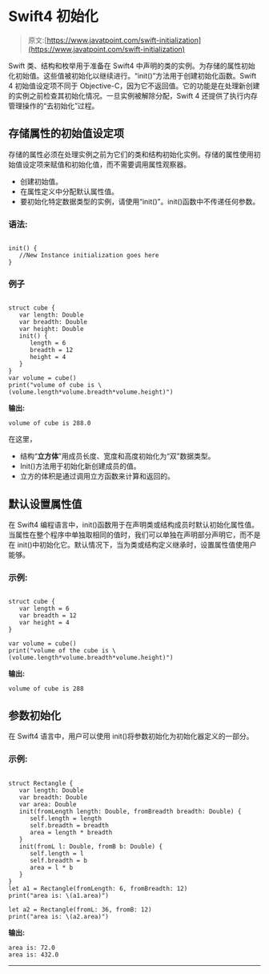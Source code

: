 # Swift4 初始化

> 原文:[https://www.javatpoint.com/swift-initialization](https://www.javatpoint.com/swift-initialization)

Swift 类、结构和枚举用于准备在 Swift4 中声明的类的实例。为存储的属性初始化初始值。这些值被初始化以继续进行。“init()”方法用于创建初始化函数。Swift 4 初始值设定项不同于 Objective-C，因为它不返回值。它的功能是在处理新创建的实例之前检查其初始化情况。一旦实例被解除分配，Swift 4 还提供了执行内存管理操作的“去初始化”过程。

## 存储属性的初始值设定项

存储的属性必须在处理实例之前为它们的类和结构初始化实例。存储的属性使用初始值设定项来赋值和初始化值，而不需要调用属性观察器。

*   创建初始值。
*   在属性定义中分配默认属性值。
*   要初始化特定数据类型的实例，请使用“init()”。init()函数中不传递任何参数。

### 语法:

```

init() {
   //New Instance initialization goes here
}

```

### 例子

```

struct cube {
   var length: Double 
   var breadth: Double
   var height: Double
   init() {
      length = 6
      breadth = 12
      height = 4
   }
}
var volume = cube()
print("volume of cube is \(volume.length*volume.breadth*volume.height)")

```

**输出:**

```
volume of cube is 288.0 

```

在这里，

*   结构“**立方体**”用成员长度、宽度和高度初始化为“双”数据类型。
*   Init()方法用于初始化新创建成员的值。
*   立方的体积是通过调用立方函数来计算和返回的。

## 默认设置属性值

在 Swift4 编程语言中，init()函数用于在声明类或结构成员时默认初始化属性值。当属性在整个程序中单独取相同的值时，我们可以单独在声明部分声明它，而不是在 init()中初始化它。默认情况下，当为类或结构定义继承时，设置属性值使用户能够。

### 示例:

```

struct cube {
   var length = 6
   var breadth = 12
   var height = 4
}

var volume = cube()
print("volume of the cube is \(volume.length*volume.breadth*volume.height)")

```

**输出:**

```
volume of cube is 288

```

## 参数初始化

在 Swift4 语言中，用户可以使用 init()将参数初始化为初始化器定义的一部分。

### 示例:

```

struct Rectangle {
   var length: Double
   var breadth: Double
   var area: Double
   init(fromLength length: Double, fromBreadth breadth: Double) {
      self.length = length
      self.breadth = breadth
      area = length * breadth
   }
   init(fromL l: Double, fromB b: Double) {
      self.length = l
      self.breadth = b
      area = l * b
   }
}
let a1 = Rectangle(fromLength: 6, fromBreadth: 12)
print("area is: \(a1.area)")

let a2 = Rectangle(fromL: 36, fromB: 12)
print("area is: \(a2.area)")

```

**输出:**

```
area is: 72.0
area is: 432.0

```

* * *